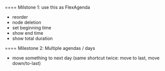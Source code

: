 ==== Milstone 1: use this as FlexAgenda
* reorder
* node deletion
* set beginning time
* show end time
* show total duration

==== Milestone 2: Multiple agendas / days
* move something to next day (same shortcut twice: move to last, move down/to-last)
